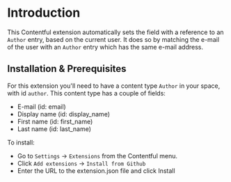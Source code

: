 # Introduction

This Contentful extension automatically sets the field with a reference to an `Author` entry, based on the current user. It does so by matching the e-mail of the user with an `Author` entry which has the same e-mail address. 

## Installation & Prerequisites
For this extension you'll need to have a content type `Author` in your space, with id `author`. This content type has a couple of fields:
- E-mail (id: email)
- Display name (id: display_name)
- First name (id: first_name)
- Last name (id: last_name)

To install: 
- Go to `Settings` -> `Extensions` from the Contentful menu. 
- Click `Add extensions` -> `Install from Github`
- Enter the URL to the extension.json file and click Install
